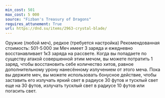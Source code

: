 ```yaml
---
min_cost: 501
max_cost: 5 000
source: "Fizban's Treasury of Dragons"
requires_attunement: True
url: https://dnd.su/items/2963-crystal-blade/
---
```


Оружие (любой меч), редкое (требуется настройка)
Рекомендованная стоимость: 501-5 000 зм
Меч имеет 3 заряда и ежедневно восстанавливает 1к3 заряда на рассвете. Когда вы попадаете по существу атакой совершенной этим мечом, вы можете потратить 1 заряд, чтобы восстановить себе количество хитов, равное дополнительному урону нанесённому излучением от этого меча.
Пока вы держите меч, вы можете использовать бонусное действие, чтобы заставить его излучать яркий свет в радиусе 30 футов и тусклый свет еще на 30 футов, излучать тусклый свет в радиусе 10 футов или погасить свет.